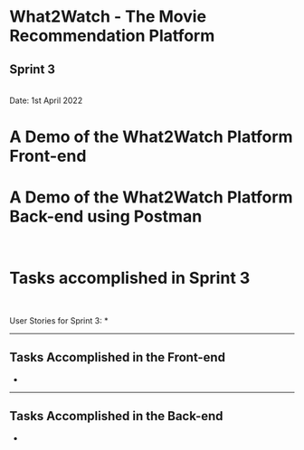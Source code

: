 
<h1>What2Watch - The Movie Recommendation Platform</h1>
<h2>Sprint 3</h2> <br>
Date: 1st April 2022


<h1>A Demo of the What2Watch Platform Front-end</h1>


<h1>A Demo of the What2Watch Platform Back-end using Postman</h1>



<br>
<h1>Tasks accomplished in Sprint 3</h1>
<br>

User Stories for Sprint 3:
* 
<hr>

<h2>Tasks Accomplished in the Front-end</h2>

- 

<hr>
<h2>Tasks Accomplished in the Back-end</h2>

- 
